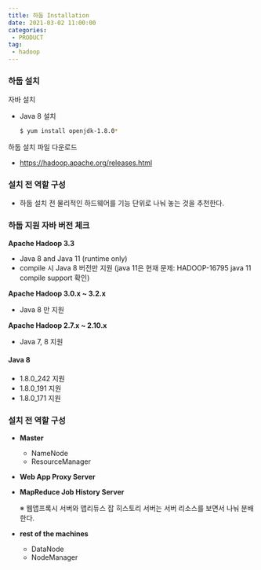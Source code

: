 ```yaml
---
title: 하둡 Installation
date: 2021-03-02 11:00:00
categories:
 - PRODUCT
tag:
 - hadoop
---
```


### 하둡 설치

자바 설치

- Java 8 설치

  ```bash
  $ yum install openjdk-1.8.0*
  ```

하둡 설치 파일 다운로드

- https://hadoop.apache.org/releases.html



### 설치 전 역할 구성

- 하둡 설치 전 물리적인 하드웨어를 기능 단위로 나눠 놓는 것을 추천한다.



<!-- more -->

### 하둡 지원 자바 버전 체크

**Apache Hadoop 3.3**

- Java 8 and Java 11 (runtime only)
- compile 시 Java 8 버전만 지원 (java 11은 현재 문제: HADOOP-16795 java 11 compile support 확인)

**Apache Hadoop 3.0.x ~ 3.2.x**

- Java 8 만 지원

**Apache Hadoop 2.7.x ~ 2.10.x** 

- Java 7, 8 지원



#### Java 8

- 1.8.0_242 지원
- 1.8.0_191 지원
- 1.8.0_171 지원



### 설치 전 역할 구성

- **Master** 

  - NameNode
  - ResourceManager

- **Web App Proxy Server**

- **MapReduce Job History Server**

  ※ 웹앱프록시 서버와 맵리듀스 잡 히스토리 서버는 서버 리소스를 보면서 나눠 분배한다.

- **rest of the machines**

  - DataNode
  - NodeManager

